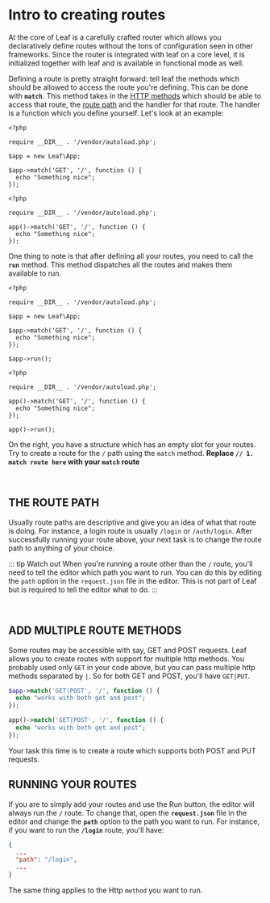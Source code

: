 # Intro to creating routes

At the core of Leaf is a carefully crafted router which allows you declaratively define routes without the tons of configuration seen in other frameworks. Since the router is integrated with leaf on a core level, it is initialized together with leaf and is available in functional mode as well.

Defining a route is pretty straight forward: tell leaf the methods which should be allowed to access the route you're defining. This can be done with **`match`**. This method takes in the [HTTP methods](https://restfulapi.net/http-methods/) which should be able to access that route, the [route path](https://www.toolsqa.com/rest-assured/rest-routes/) and the handler for that route. The handler is a function which you define yourself. Let's look at an example:

<div class="class-mode">

```php{7-9}
<?php

require __DIR__ . '/vendor/autoload.php';

$app = new Leaf\App;

$app->match('GET', '/', function () {
  echo "Something nice";
});
```

</div>
<div class="functional-mode">

```php{5-7}
<?php

require __DIR__ . '/vendor/autoload.php';

app()->match('GET', '/', function () {
  echo "Something nice";
});
```

</div>

One thing to note is that after defining all your routes, you need to call the **`run`** method. This method dispatches all the routes and makes them available to run.

<div class="class-mode">

```php{7-9}
<?php

require __DIR__ . '/vendor/autoload.php';

$app = new Leaf\App;

$app->match('GET', '/', function () {
  echo "Something nice";
});

$app->run();
```

</div>
<div class="functional-mode">

```php{5-7}
<?php

require __DIR__ . '/vendor/autoload.php';

app()->match('GET', '/', function () {
  echo "Something nice";
});

app()->run();
```

</div>

On the right, you have a structure which has an empty slot for your routes. Try to create a route for the `/` path using the `match` method. **Replace `// 1. match route here` with your `match` route**

<br>

## THE ROUTE PATH

Usually route paths are descriptive and give you an idea of what that route is doing. For instance, a login route is usually `/login` or `/auth/login`. After successfully running your route above, your next task is to change the route path to anything of your choice.

::: tip Watch out
When you're running a route other than the `/` route, you'll need to tell the editor which path you want to run. You can do this by editing the `path` option in the `request.json` file in the editor. This is not part of Leaf but is required to tell the editor what to do.
:::

<br>

## ADD MULTIPLE ROUTE METHODS

Some routes may be accessible with say, GET and POST requests. Leaf allows you to create routes with support for multiple http methods. You probably used only `GET` in your code above, but you can pass multiple http methods separated by `|`. So for both GET and POST, you'll have `GET|PUT`.

<div class="class-mode">

```php
$app->match('GET|POST', '/', function () {
  echo "works with both get and post";
});
```

</div>
<div class="functional-mode">

```php
app()->match('GET|POST', '/', function () {
  echo "works with both get and post";
});
```

</div>

Your task this time is to create a route which supports both POST and PUT requests.

## RUNNING YOUR ROUTES

If you are to simply add your routes and use the Run button, the editor will always run the **`/`** route. To change that, open the **`request.json`** file in the editor and change the **`path`** option to the path you want to run. For instance, if you want to run the **`/login`** route, you'll have:

```json
{
  ...
  "path": "/login",
  ...
}
```

The same thing applies to the Http `method` you want to run.
